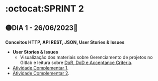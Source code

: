 # :octocat:SPRINT 2
## :yellow_circle:DIA 1 - 26/06/2023:pushpin:
**Conceitos HTTP, API REST, JSON, User Stories & Issues**
- **User Stories & Issues**
   - Visualização dos materiais sobre Gerenciamento de projetos no Gitlab e leitura sobre [DoR, DoD e Acceptance Criteria](https://github.com/AndressaComp/SPRINTs/issues/16#issue-1777386237).
- [Atividade Complementar 1]().
- [Atividade Complementar 2]().
